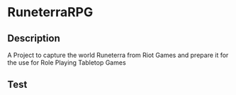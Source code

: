 # RuneterraRPG

## Description

A Project to capture the world Runeterra from Riot Games and prepare it for the use for Role Playing Tabletop Games

## Test
